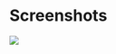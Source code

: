 # Screenshots
![](https://github.com/jinguangyue/VideoList/blob/master/screenshot/20161212171914191.png)